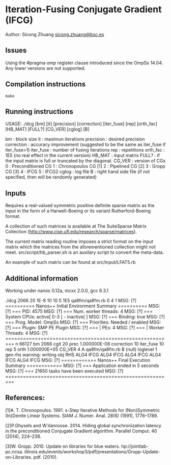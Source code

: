 # Iteration-Fusing Conjugate Gradient (IFCG)
Author: Sicong Zhuang <sicong.zhuang@bsc.es>

## Issues
Using the #pragma omp register clause introduced since the OmpSs 14.04.
Any lower versions are not supported.

## Compilation instructions
`make`

## Running instructions
USAGE: ./dcg [bm] [it] [precision] [correction] [iter_fuse] [rep] [orth_fac] [HB_MAT] [FULL?] [CG_VER] [cglog] [B]

bm : block size
it : maximun iterations
precision : desired precision
correction : accuracy improvement (suggested to be the same as iter_fuse if iter_fuse>1)
iter_fuse : number of fusing iterations
rep  : repetitions
orth_fac : 1E5 (no real effect in the current version)
HB_MAT : input matrix
FULL? : if the input matrix is full or truncated by the diagonal.
CG_VER : version of CGs
		0 : Preconditioned CG
		1 : Chronopoulos CG [1]
		2 : Pipelined CG [2]
		3 : Gropp CG [3]
		4 : IFCG
		5 : IFCG2
cglog : log file
B : right hand side file (if not specified, then will be randomly generated)

## Inputs
Requires a real-valued symmetric positive definite sparse matrix as the input in the form of a Harwell-Boeing or its variant Rutherford-Boeing format. 

A collection of such matrices is available at The SuiteSparse Matrix Collection
(http://www.cise.ufl.edu/research/sparse/matrices).

The current matrix reading routine imposes a strict format on the input matrix which the matrices from the aforementioned collection might not meet.
src/script/hb_parser.sh is an auxilary script to convert the meta-data.

An example of such matrix can be found at src/input/LFAT5.rb

## Additional information
Working under nanox 0.12a, mcxx 2.0.0, gcc 6.3.1

./dcg 2066 20 1E-8 10 10 5 1E5 qa8fm/qa8fm.rb 0 4 1
MSG: [?] ========== Nanos++ Initial Environment Summary ==========
MSG: [?] === PID:                 4575
MSG: [?] === Num. worker threads: 4
MSG: [?] === System CPUs:         active[ 0-3 ] - inactive[  ]
MSG: [?] === Binding:             true
MSG: [?] === Prog. Model:         OmpSs
MSG: [?] === Priorities:          Needed / enabled
MSG: [?] === Plugin:              SMP PE Plugin
MSG: [?] ===  | PEs:              4
MSG: [?] ===  | Worker Threads:   4
MSG: [?] =========================================================
n 66127 bm 2066 cgit 20 prec 1.000000E-08 correction 10 iter_fuse 10 rep 5 orth 1.000000E+05 CG_VER 4 A qa8fm/qa8fm.rb B (null) loglevel 1
gen rhs
warning: writing obj RHS
ALG4 IFCG
ALG4 IFCG
ALG4 IFCG
ALG4 IFCG
ALG4 IFCG
MSG: [?] ============ Nanos++ Final Execution Summary ============
MSG: [?] === Application ended in 5 seconds
MSG: [?] === 21650 tasks have been executed
MSG: [?] =========================================================

## References:
[1]A. T. Chronopoulos. 1991. s-Step Iterative Methods for (Non)Symmetric
(In)Denite Linear Systems. SIAM J. Numer. Anal. 28(6) (1991), 1776–1789.

[2]P.Ghysels and W.Vanroose. 2014. Hiding global synchronization latency in
the preconditioned Conjugate Gradient algorithm. Parallel Comput. 40 (2014),
224–238.

[3]W. Gropp. 2010. Update on libraries for blue waters. hp://jointlab-pc.ncsa.
illinois.edu/events/workshop3/pdf/presentations/Gropp-Update-on-Libraries.
pdf. (2010).
